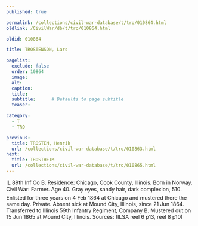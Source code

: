 ```yaml
---
published: true

permalink: /collections/civil-war-database/t/tro/010864.html
oldlink: /CivilWar/db/t/tro/010864.html

oldid: 010864

title: TROSTENSON, Lars

pagelist:
  exclude: false
  order: 10864
  image: 
  alt:
  caption:
  title:
  subtitle:      # Defaults to page subtitle
  teaser:

category: 
  - T 
  - TRO

previous:
  title: TROSTEM, Henrik
  url: /collections/civil-war-database/t/tro/010863.html  
next:
  title: TROSTHEIM
  url: /collections/civil-war-database/t/tro/010865.html   
---
```

IL 89th Inf Co B. Residence: Chicago, Cook County, Illinois. Born in Norway. Civil War: Farmer. Age 40. Gray eyes, sandy hair, dark complexion, 5&#146;10&#148;. Enlisted for three years on 4 Feb 1864 at Chicago and mustered there the same day. Private. Absent sick at Mound City, Illinois, since 21 Jun 1864. Transferred to Illinois 59th Infantry Regiment, Company B. Mustered out on 15 Jun 1865 at Mound City, Illinois. Sources: (ILSA reel 6 p13, reel 8 p10)